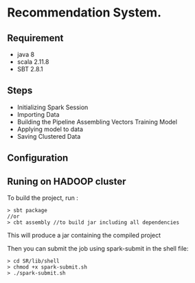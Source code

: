 # Recommendation System. 

## Requirement 

* java 8 
* scala 2.11.8
* SBT 2.8.1

## Steps 
* Initializing Spark Session
* Importing Data
* Building the Pipeline
Assembling Vectors
Training Model
* Applying model to data
* Saving Clustered Data


## Configuration


## Runing on HADOOP cluster 
To build the project, run : 
````
> sbt package
//or  
> cbt assembly //to build jar including all dependencies 
````

This will produce a jar containing the compiled project

Then you can submit the job using spark-submit in the shell file:

````
> cd SR/lib/shell
> chmod +x spark-submit.sh
> ./spark-submit.sh
````
